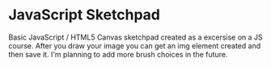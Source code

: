 # JavaScript Sketchpad

Basic JavaScript / HTML5 Canvas sketchpad created as a excersise on a JS course. 
After you draw your image you can get an img element created and then save it.
I'm planning to add more brush choices in the future. 
